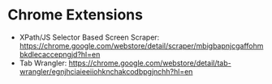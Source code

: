 # Chrome Extensions

 - XPath/JS Selector Based Screen Scraper: https://chrome.google.com/webstore/detail/scraper/mbigbapnjcgaffohmbkdlecaccepngjd?hl=en
 - Tab Wrangler: https://chrome.google.com/webstore/detail/tab-wrangler/egnjhciaieeiiohknchakcodbpgjnchh?hl=en
